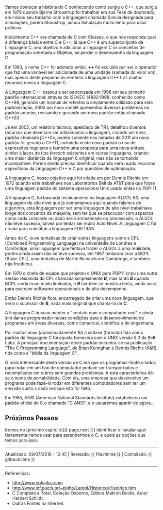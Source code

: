 Vamos começar a história do C conhecendo como surgiu o C++, que surgiu em 1979 quando Bjarne Stroustrup foi trabalhar em sua Tese de doutorado, ele iniciou seu trabalho com a linguagem chamada Simula designada para simulações, porém Stroustrup, achou Simulação muito lento para usos práticos.

Inicialmente C++ era chamada de C com Classes, o que nos responde qual a diferença básica entre C e C++, já que C++ é um superconjunto da Linguagem C, seu objetivo é adicionar a linguagem C os conceitos de programação orientada a Objetos, se perder o desempenho da linguagem C.

Em 1983, o nome C++ foi adotado então, **++** foi excluido por ser o operador que faz uma variável ser adicionada de uma unidade (somada do valor um), mas apesar deste pequeno incremento a linguagem C++ traz muitos recursos novos a linguagem C.

A Linguagem C++ passou a ser patronizada em 1998 em seu primeiro padrão internacional através do ISO/IEC 14882:1998, conhecido como C++98, gerando um manual de referência amplamente utilizado para esta padronização, 2003 um novo comitê apresentou diversos problemas no padrão anterior, revisando e gerando um novo padrão então chamado C++03

Já em 2005, um relatório técnico, apelidado de TR1, detalhou diversos recursos que deveriam ser adicionados a linguagem, criando um novo padrão chamado jC++0x, porém somente nos meados de 2011 um novo padrão foi gerado o C++11, incluindo neste novo padrão o uso de expressões regulares e também uma proposta para uma nova sintaxe similar à laços do tipo *foreach* existentes em outras linguagens, criando uma maior distância da linguagem C original, mas não se tornando incompátivel. Porém sendo preciso identificar quando será usado recursos especificos da Linguagem C++ e C por questões de optimização.

A linguagem C, nosso objetivo aqui foi criada em por Dennis Ritchie em 1972 quando este trabalhava nos Laboratórios Bell da AT&T para que fosse uma linguagem padrão do sistema operacional Unix usado então no PDP-11

A linguagem C, foi baseada tecnicamente na linguagem ALGOL 60, uma linguagem de alto nível que já comentamos aqui quando falamos de algortimo, esta linguagem por ser uma linguagem de alto nível trabalhava longe dos conceitos da máquina, sem ter que se preocupar com aspectos como cada comando ou dado seria armazenado ou processado, o ALGOL não teve sucesso, talvez por tentar ser muito Auto Nível. A Linguagem C foi criada para substituir a linguagem FORTRAN. 

Antes do C, ouve tentativas de criar outras linguagens como a CPL (Combined Programming Language) na univerdadie de Londres e Cambridge, uma linguagem que tentava trazer o ALGOL a uma realidade, porém ainda assim não se teve sucesso, em 1967 tentaram criar a BCPL (Basic CPL), uma tentativa de Martin Richards em Cambridge, e também não frutificou.

Em 1970 o chefe de equipe que projetou o UNIX para PDP11 criou uma outra versão resumida do CPL chamada simplesmente ***B***, mas tanto ***B*** quando BCPL ainda eram muito limitados, e ***B*** também se mostrou lenta, ainda mais para escrever softwares operacionais e de alto desempenho.

Então  Dennis Ritchie ficou encarregado de criar uma nova linguagem, que seria o sucessor de ***B***, nada mais original que chama-la de ***C***.

A linguagem C buscou manter o "contato com o computador real" e ainda sim dar ao programador novas condições para o desenvolvimento de programas em áreas diversas, como comercial, científica e de engenharia.

Por muitos anos (aproximadamente 10) a sintaxe (formato) tida como padrão da linguagem C  foi aquela fornecida com o UNIX versão 5.0 do Bell Labs.   A principal documentação deste padrão encontra-se na publicação "The C Programming Language", de Brian Kernighan e Dennis Ritchie (K&R), tida como a "bíblia da linguagem C".

O mais interessante desta versão de C era que os programas-fonte criados para rodar em um tipo de computador podiam ser transportados e recompilados em outros sem grandes problemas. A esta característica dá-se o nome de portabilidade. Com ela, uma empresa que desenvolve um programa pode fazê-lo rodar em diferentes computadores sem ter um elevado custo a cada vez que isto for feito.

Em 1985, ANSI (American National Standards Institute) estabeleceu um padrão oficial de C o chamado "C ANSI", e o usuaremos apartir de agora..

## Próximos Passos
Iremos no [próximo capítulo]({{ page.next }}) identificar e instalar qual ferramenta iremos usar para aprendermos o C, e quais as opções que temos para isso.


---
Atualizado: 09/07/2016 - 12:45 | Revisado: {{ file.mtime }} | Compilado: {{ gitbook.time }}

---
Referencias: 

 * http://www.cpluplus.com
 * http://www.inf.pucrs.br/~pinho/LaproI/Historico/Historico.htm
 * C Completo e Total, Coleção Osborne, Editora Makron Books, Autor Herbert Schildt.
 * Outras Fontes na Internet.